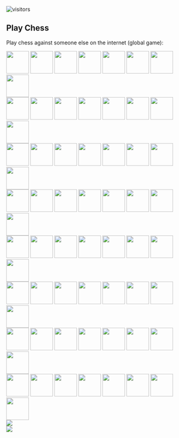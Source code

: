 ![visitors](https://visitor-badge.glitch.me/badge?page_id=monlih.monlih)

## Play Chess

Play chess against someone else on the internet (global game):

<a href="http://chess.jonat.li/click-grid?r=0&c=0"><img width="60" src="http://chess.jonat.li/render-grid/0/0"></img></a> <a href="http://chess.jonat.li/click-grid?r=0&c=1"><img width="60" src="http://chess.jonat.li/render-grid/0/1"></img></a> <a href="http://chess.jonat.li/click-grid?r=0&c=2"><img width="60" src="http://chess.jonat.li/render-grid/0/2"></img></a> <a href="http://chess.jonat.li/click-grid?r=0&c=3"><img width="60" src="http://chess.jonat.li/render-grid/0/3"></img></a> <a href="http://chess.jonat.li/click-grid?r=0&c=4"><img width="60" src="http://chess.jonat.li/render-grid/0/4"></img></a> <a href="http://chess.jonat.li/click-grid?r=0&c=5"><img width="60" src="http://chess.jonat.li/render-grid/0/5"></img></a> <a href="http://chess.jonat.li/click-grid?r=0&c=6"><img width="60" src="http://chess.jonat.li/render-grid/0/6"></img></a> <a href="http://chess.jonat.li/click-grid?r=0&c=7"><img width="60" src="http://chess.jonat.li/render-grid/0/7"></img></a>
<br/>
<a href="http://chess.jonat.li/click-grid?r=1&c=0"><img width="60" src="http://chess.jonat.li/render-grid/1/0"></img></a> <a href="http://chess.jonat.li/click-grid?r=1&c=1"><img width="60" src="http://chess.jonat.li/render-grid/1/1"></img></a> <a href="http://chess.jonat.li/click-grid?r=1&c=2"><img width="60" src="http://chess.jonat.li/render-grid/1/2"></img></a> <a href="http://chess.jonat.li/click-grid?r=1&c=3"><img width="60" src="http://chess.jonat.li/render-grid/1/3"></img></a> <a href="http://chess.jonat.li/click-grid?r=1&c=4"><img width="60" src="http://chess.jonat.li/render-grid/1/4"></img></a> <a href="http://chess.jonat.li/click-grid?r=1&c=5"><img width="60" src="http://chess.jonat.li/render-grid/1/5"></img></a> <a href="http://chess.jonat.li/click-grid?r=1&c=6"><img width="60" src="http://chess.jonat.li/render-grid/1/6"></img></a> <a href="http://chess.jonat.li/click-grid?r=1&c=7"><img width="60" src="http://chess.jonat.li/render-grid/1/7"></img></a>
<br/>
<a href="http://chess.jonat.li/click-grid?r=2&c=0"><img width="60" src="http://chess.jonat.li/render-grid/2/0"></img></a> <a href="http://chess.jonat.li/click-grid?r=2&c=1"><img width="60" src="http://chess.jonat.li/render-grid/2/1"></img></a> <a href="http://chess.jonat.li/click-grid?r=2&c=2"><img width="60" src="http://chess.jonat.li/render-grid/2/2"></img></a> <a href="http://chess.jonat.li/click-grid?r=2&c=3"><img width="60" src="http://chess.jonat.li/render-grid/2/3"></img></a> <a href="http://chess.jonat.li/click-grid?r=2&c=4"><img width="60" src="http://chess.jonat.li/render-grid/2/4"></img></a> <a href="http://chess.jonat.li/click-grid?r=2&c=5"><img width="60" src="http://chess.jonat.li/render-grid/2/5"></img></a> <a href="http://chess.jonat.li/click-grid?r=2&c=6"><img width="60" src="http://chess.jonat.li/render-grid/2/6"></img></a> <a href="http://chess.jonat.li/click-grid?r=2&c=7"><img width="60" src="http://chess.jonat.li/render-grid/2/7"></img></a>
<br/>
<a href="http://chess.jonat.li/click-grid?r=3&c=0"><img width="60" src="http://chess.jonat.li/render-grid/3/0"></img></a> <a href="http://chess.jonat.li/click-grid?r=3&c=1"><img width="60" src="http://chess.jonat.li/render-grid/3/1"></img></a> <a href="http://chess.jonat.li/click-grid?r=3&c=2"><img width="60" src="http://chess.jonat.li/render-grid/3/2"></img></a> <a href="http://chess.jonat.li/click-grid?r=3&c=3"><img width="60" src="http://chess.jonat.li/render-grid/3/3"></img></a> <a href="http://chess.jonat.li/click-grid?r=3&c=4"><img width="60" src="http://chess.jonat.li/render-grid/3/4"></img></a> <a href="http://chess.jonat.li/click-grid?r=3&c=5"><img width="60" src="http://chess.jonat.li/render-grid/3/5"></img></a> <a href="http://chess.jonat.li/click-grid?r=3&c=6"><img width="60" src="http://chess.jonat.li/render-grid/3/6"></img></a> <a href="http://chess.jonat.li/click-grid?r=3&c=7"><img width="60" src="http://chess.jonat.li/render-grid/3/7"></img></a>
<br/>
<a href="http://chess.jonat.li/click-grid?r=4&c=0"><img width="60" src="http://chess.jonat.li/render-grid/4/0"></img></a> <a href="http://chess.jonat.li/click-grid?r=4&c=1"><img width="60" src="http://chess.jonat.li/render-grid/4/1"></img></a> <a href="http://chess.jonat.li/click-grid?r=4&c=2"><img width="60" src="http://chess.jonat.li/render-grid/4/2"></img></a> <a href="http://chess.jonat.li/click-grid?r=4&c=3"><img width="60" src="http://chess.jonat.li/render-grid/4/3"></img></a> <a href="http://chess.jonat.li/click-grid?r=4&c=4"><img width="60" src="http://chess.jonat.li/render-grid/4/4"></img></a> <a href="http://chess.jonat.li/click-grid?r=4&c=5"><img width="60" src="http://chess.jonat.li/render-grid/4/5"></img></a> <a href="http://chess.jonat.li/click-grid?r=4&c=6"><img width="60" src="http://chess.jonat.li/render-grid/4/6"></img></a> <a href="http://chess.jonat.li/click-grid?r=4&c=7"><img width="60" src="http://chess.jonat.li/render-grid/4/7"></img></a>
<br/>
<a href="http://chess.jonat.li/click-grid?r=5&c=0"><img width="60" src="http://chess.jonat.li/render-grid/5/0"></img></a> <a href="http://chess.jonat.li/click-grid?r=5&c=1"><img width="60" src="http://chess.jonat.li/render-grid/5/1"></img></a> <a href="http://chess.jonat.li/click-grid?r=5&c=2"><img width="60" src="http://chess.jonat.li/render-grid/5/2"></img></a> <a href="http://chess.jonat.li/click-grid?r=5&c=3"><img width="60" src="http://chess.jonat.li/render-grid/5/3"></img></a> <a href="http://chess.jonat.li/click-grid?r=5&c=4"><img width="60" src="http://chess.jonat.li/render-grid/5/4"></img></a> <a href="http://chess.jonat.li/click-grid?r=5&c=5"><img width="60" src="http://chess.jonat.li/render-grid/5/5"></img></a> <a href="http://chess.jonat.li/click-grid?r=5&c=6"><img width="60" src="http://chess.jonat.li/render-grid/5/6"></img></a> <a href="http://chess.jonat.li/click-grid?r=5&c=7"><img width="60" src="http://chess.jonat.li/render-grid/5/7"></img></a>
<br/>
<a href="http://chess.jonat.li/click-grid?r=6&c=0"><img width="60" src="http://chess.jonat.li/render-grid/6/0"></img></a> <a href="http://chess.jonat.li/click-grid?r=6&c=1"><img width="60" src="http://chess.jonat.li/render-grid/6/1"></img></a> <a href="http://chess.jonat.li/click-grid?r=6&c=2"><img width="60" src="http://chess.jonat.li/render-grid/6/2"></img></a> <a href="http://chess.jonat.li/click-grid?r=6&c=3"><img width="60" src="http://chess.jonat.li/render-grid/6/3"></img></a> <a href="http://chess.jonat.li/click-grid?r=6&c=4"><img width="60" src="http://chess.jonat.li/render-grid/6/4"></img></a> <a href="http://chess.jonat.li/click-grid?r=6&c=5"><img width="60" src="http://chess.jonat.li/render-grid/6/5"></img></a> <a href="http://chess.jonat.li/click-grid?r=6&c=6"><img width="60" src="http://chess.jonat.li/render-grid/6/6"></img></a> <a href="http://chess.jonat.li/click-grid?r=6&c=7"><img width="60" src="http://chess.jonat.li/render-grid/6/7"></img></a>
<br/>
<a href="http://chess.jonat.li/click-grid?r=7&c=0"><img width="60" src="http://chess.jonat.li/render-grid/7/0"></img></a> <a href="http://chess.jonat.li/click-grid?r=7&c=1"><img width="60" src="http://chess.jonat.li/render-grid/7/1"></img></a> <a href="http://chess.jonat.li/click-grid?r=7&c=2"><img width="60" src="http://chess.jonat.li/render-grid/7/2"></img></a> <a href="http://chess.jonat.li/click-grid?r=7&c=3"><img width="60" src="http://chess.jonat.li/render-grid/7/3"></img></a> <a href="http://chess.jonat.li/click-grid?r=7&c=4"><img width="60" src="http://chess.jonat.li/render-grid/7/4"></img></a> <a href="http://chess.jonat.li/click-grid?r=7&c=5"><img width="60" src="http://chess.jonat.li/render-grid/7/5"></img></a> <a href="http://chess.jonat.li/click-grid?r=7&c=6"><img width="60" src="http://chess.jonat.li/render-grid/7/6"></img></a> <a href="http://chess.jonat.li/click-grid?r=7&c=7"><img width="60" src="http://chess.jonat.li/render-grid/7/7"></img></a>
<br/>
<a href="http://chess.jonat.li/reset-board"><img src="http://chess.jonat.li/render-reset"></img></a>
<br/>
<img src="http://chess.jonat.li/render-moves" />
